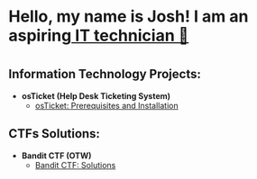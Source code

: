 <h1> Hello, my name is Josh! I am an aspiring<a href="https://www.linkedin.com/in/jgomez2126"> IT technician 👋</a> <h1>


<h2> Information Technology Projects: </h2>

 - <b> osTicket (Help Desk Ticketing System) </b>
   - [osTicket: Prerequisites and Installation](https://github.com/jrgomez21/osTicket-prereqs)




<h2> CTFs Solutions: </h2>

 - <b> Bandit CTF (OTW) </b>
   - [Bandit CTF: Solutions](https://github.com/jrgomez21/OverTheWire-Bandit-CTF-Solutions)



